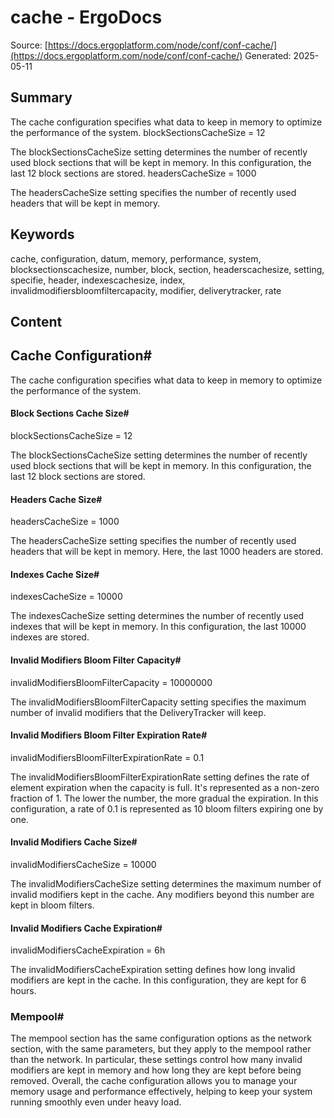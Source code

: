 # cache - ErgoDocs
Source: [https://docs.ergoplatform.com/node/conf/conf-cache/](https://docs.ergoplatform.com/node/conf/conf-cache/)
Generated: 2025-05-11

## Summary
The cache configuration specifies what data to keep in memory to optimize the performance of the system. blockSectionsCacheSize = 12

The blockSectionsCacheSize setting determines the number of recently used block sections that will be kept in memory. In this configuration, the last 12 block sections are stored. headersCacheSize = 1000

The headersCacheSize setting specifies the number of recently used headers that will be kept in memory.

## Keywords
cache, configuration, datum, memory, performance, system, blocksectionscachesize, number, block, section, headerscachesize, setting, specifie, header, indexescachesize, index, invalidmodifiersbloomfiltercapacity, modifier, deliverytracker, rate

## Content
## Cache Configuration#
The cache configuration specifies what data to keep in memory to optimize the performance of the system.

#### Block Sections Cache Size#
blockSectionsCacheSize = 12

The blockSectionsCacheSize setting determines the number of recently used block sections that will be kept in memory. In this configuration, the last 12 block sections are stored.

#### Headers Cache Size#
headersCacheSize = 1000

The headersCacheSize setting specifies the number of recently used headers that will be kept in memory. Here, the last 1000 headers are stored.

#### Indexes Cache Size#
indexesCacheSize = 10000

The indexesCacheSize setting determines the number of recently used indexes that will be kept in memory. In this configuration, the last 10000 indexes are stored.

#### Invalid Modifiers Bloom Filter Capacity#
invalidModifiersBloomFilterCapacity = 10000000

The invalidModifiersBloomFilterCapacity setting specifies the maximum number of invalid modifiers that the DeliveryTracker will keep.

#### Invalid Modifiers Bloom Filter Expiration Rate#
invalidModifiersBloomFilterExpirationRate = 0.1

The invalidModifiersBloomFilterExpirationRate setting defines the rate of element expiration when the capacity is full. It's represented as a non-zero fraction of 1. The lower the number, the more gradual the expiration. In this configuration, a rate of 0.1 is represented as 10 bloom filters expiring one by one.

#### Invalid Modifiers Cache Size#
invalidModifiersCacheSize = 10000

The invalidModifiersCacheSize setting determines the maximum number of invalid modifiers kept in the cache. Any modifiers beyond this number are kept in bloom filters.

#### Invalid Modifiers Cache Expiration#
invalidModifiersCacheExpiration = 6h

The invalidModifiersCacheExpiration setting defines how long invalid modifiers are kept in the cache. In this configuration, they are kept for 6 hours.

### Mempool#
The mempool section has the same configuration options as the network section, with the same parameters, but they apply to the mempool rather than the network. In particular, these settings control how many invalid modifiers are kept in memory and how long they are kept before being removed.
Overall, the cache configuration allows you to manage your memory usage and performance effectively, helping to keep your system running smoothly even under heavy load.
